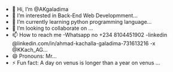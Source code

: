- 👋 Hi, I’m @AKgaladima
- 👀 I’m interested in Back-End Web Developmment...
- 🌱 I’m currently learning python programming language...
- 💞️ I’m looking to collaborate on ...
- 📫 How to reach me
-Whatsapp no +234 8104451902
-linkedin @linkedin.com/in/ahmad-kachalla-galadima-731613216
-x @KKach_AG...
- 😄 Pronouns: Mr...
- ⚡ Fun fact: A day on venus is longer than a year on venus ...

<!---
AKgaladima/AKgaladima is a ✨ special ✨ repository because its `README.md` (this file) appears on your GitHub profile.
You can click the Preview link to take a look at your changes.
--->
